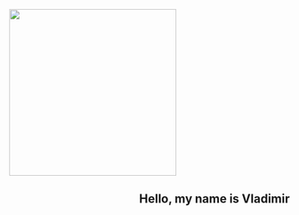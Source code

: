 <div id="header" align="left">
  <img src="https://media2.giphy.com/media/765ccrAiB0g9z6EApL/giphy.gif" width="300"/>
</div>
<div align="right">
  <h2>Hello, my name is Vladimir</h2>
</div>
